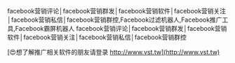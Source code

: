 facebook营销评论│facebook营销群发│facebook营销软件│facebook营销关注│facebook营销私信│facebook营销群控,Facebook过滤机器人,Facebook推广工具,Facebook霸屏机器人
facebook营销评论│facebook营销群发│facebook营销软件│facebook营销关注│facebook营销私信│facebook营销群控

[😍想了解推广相关软件的朋友请登录 http://www.vst.tw](http://www.vst.tw)



